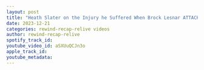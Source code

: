 ```yaml
---
layout: post
title: "Heath Slater on the Injury he Suffered When Brock Lesnar ATTACKED 3MB"
date: 2023-12-21
categories: rewind-recap-relive videos
author: rewind-recap-relive
spotify_track_id: 
youtube_video_id: aSXUuQCJn3o
apple_track_id: 
youtube_metadata: 
---
```

